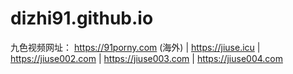 # dizhi91.github.io
九色视频网址：
https://91porny.com (海外) | 
https://jiuse.icu | 
https://jiuse002.com | 
https://jiuse003.com | 
https://jiuse004.com
